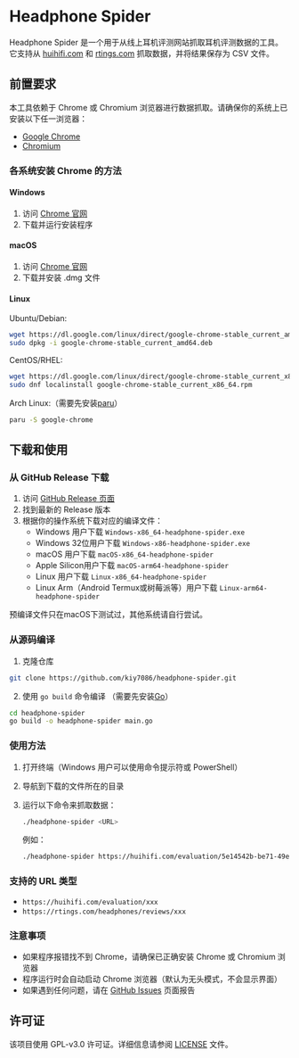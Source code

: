 # Headphone Spider

Headphone Spider 是一个用于从线上耳机评测网站抓取耳机评测数据的工具。它支持从 [huihifi.com](https://huihifi.com) 和 [rtings.com](https://rtings.com) 抓取数据，并将结果保存为 CSV 文件。

## 前置要求

本工具依赖于 Chrome 或 Chromium 浏览器进行数据抓取。请确保你的系统上已安装以下任一浏览器：

- [Google Chrome](https://www.google.cn/chrome/)
- [Chromium](https://www.chromium.org/getting-involved/download-chromium)

### 各系统安装 Chrome 的方法

#### Windows
1. 访问 [Chrome 官网](https://www.google.cn/chrome/)
2. 下载并运行安装程序

#### macOS
1. 访问 [Chrome 官网](https://www.google.cn/chrome/)
2. 下载并安装 .dmg 文件

#### Linux
Ubuntu/Debian:
```bash
wget https://dl.google.com/linux/direct/google-chrome-stable_current_amd64.deb
sudo dpkg -i google-chrome-stable_current_amd64.deb
```

CentOS/RHEL:
```bash
wget https://dl.google.com/linux/direct/google-chrome-stable_current_x86_64.rpm
sudo dnf localinstall google-chrome-stable_current_x86_64.rpm
```

Arch Linux:（需要先安装[paru](https://github.com/Morganamilo/paru)）
```bash
paru -S google-chrome
```

## 下载和使用

### 从 GitHub Release 下载

1. 访问 [GitHub Release 页面](https://github.com/kiy7086/headphone-spider/releases)
2. 找到最新的 Release 版本
3. 根据你的操作系统下载对应的编译文件：
   - Windows 用户下载 `Windows-x86_64-headphone-spider.exe`
   - Windows 32位用户下载 `Windows-x86-headphone-spider.exe`
   - macOS 用户下载 `macOS-x86_64-headphone-spider`
   - Apple Silicon用户下载 `macOS-arm64-headphone-spider`
   - Linux 用户下载 `Linux-x86_64-headphone-spider`
   - Linux Arm（Android Termux或树莓派等）用户下载 `Linux-arm64-headphone-spider`

预编译文件只在macOS下测试过，其他系统请自行尝试。

### 从源码编译

1. 克隆仓库
```bash
git clone https://github.com/kiy7086/headphone-spider.git
```

2. 使用 `go build` 命令编译 （需要先安装[Go](https://golang.org/dl/)）
```bash
cd headphone-spider
go build -o headphone-spider main.go
```

### 使用方法

1. 打开终端（Windows 用户可以使用命令提示符或 PowerShell）
2. 导航到下载的文件所在的目录
3. 运行以下命令来抓取数据：

   ```bash
   ./headphone-spider <URL>
   ```

   例如：

   ```bash
   ./headphone-spider https://huihifi.com/evaluation/5e14542b-be71-49e8-add2-d6177bf900dc
   ```

### 支持的 URL 类型

- `https://huihifi.com/evaluation/xxx`
- `https://rtings.com/headphones/reviews/xxx`

### 注意事项

- 如果程序报错找不到 Chrome，请确保已正确安装 Chrome 或 Chromium 浏览器
- 程序运行时会自动启动 Chrome 浏览器（默认为无头模式，不会显示界面）
- 如果遇到任何问题，请在 [GitHub Issues](https://github.com/kiy7086/headphone-spider/issues) 页面报告

## 许可证

该项目使用 GPL-v3.0 许可证。详细信息请参阅 [LICENSE](LICENSE) 文件。
